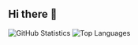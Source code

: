 ## Hi there 👋
<img src="general_stats.svg" alt="GitHub Statistics" loading="lazy">

<img src="language_stats.svg" alt="Top Languages" loading="lazy">
